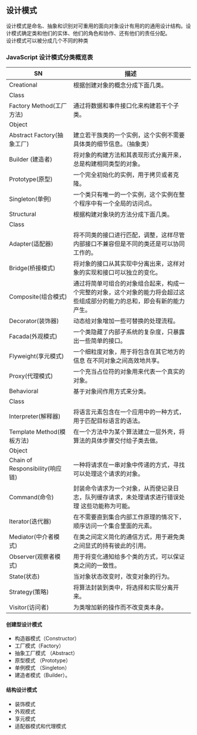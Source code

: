 ## 设计模式
设计模式是命名、抽象和识别对可重用的面向对象设计有用的的通用设计结构。设计模式确定类和他们的实体、他们的角色和协作、还有他们的责任分配。  
设计模式可以被分成几个不同的种类

### JavaScript 设计模式分类概览表

|  SN  |  描述  |
|  ----  | ----  |
|  Creational  |  根据创建对象的概念分成下面几类。  |
|  Class  |    |
|  Factory Method(工厂方法)  |  通过将数据和事件接口化来构建若干个子类。  |
|  Object  |    |
|  Abstract Factory(抽象工厂)  |  建立若干族类的一个实例，这个实例不需要具体类的细节信息。（抽象类）  |
|  Builder (建造者)  |  将对象的构建方法和其表现形式分离开来，总是构建相同类型的对象。  |
|  Prototype(原型)  |  一个完全初始化的实例，用于拷贝或者克隆。  |
|  Singleton(单例)  |  一个类只有唯一的一个实例，这个实例在整个程序中有一个全局的访问点。  |
|  Structural  |  根据构建对象块的方法分成下面几类。  |
|  Class  |    |
|  Adapter(适配器)  |  将不同类的接口进行匹配，调整，这样尽管内部接口不兼容但是不同的类还是可以协同工作的。  |
|  Bridge(桥接模式)  |  将对象的接口从其实现中分离出来，这样对象的实现和接口可以独立的变化。  |
|  Composite(组合模式)  |  通过将简单可组合的对象组合起来，构成一个完整的对象，这个对象的能力将会超过这些组成部分的能力的总和，即会有新的能力产生。  |
|  Decorator(装饰器)  |  动态给对象增加一些可替换的处理流程。  |
|  Facada(外观模式)  |  一个类隐藏了内部子系统的复杂度，只暴露出一些简单的接口。  |
|  Flyweight(享元模式)  |  一个细粒度对象，用于将包含在其它地方的信息 在不同对象之间高效地共享。  |
|  Proxy(代理模式)  |  一个充当占位符的对象用来代表一个真实的对象。  |
|  Behavioral  |  基于对象间作用方式来分类。  |
|  Class  |    |
|  Interpreter(解释器)  |  将语言元素包含在一个应用中的一种方式，用于匹配目标语言的语法。  |
|  Template Method(模板方法)  |  在一个方法中为某个算法建立一层外壳，将算法的具体步骤交付给子类去做。  |
|  Object  |    |
|  Chain of Responsibility(响应链)  |  一种将请求在一串对象中传递的方式，寻找可以处理这个请求的对象。  |
|  Command(命令)  |  封装命令请求为一个对象，从而使记录日志，队列缓存请求，未处理请求进行错误处理 这些功能称为可能。  |
|  Iterator(迭代器)  |  在不需要直到集合内部工作原理的情况下，顺序访问一个集合里面的元素。  |
|  Mediator(中介者模式)  |  在类之间定义简化的通信方式，用于避免类之间显式的持有彼此的引用。  |
|  Observer(观察者模式)  |  用于将变化通知给多个类的方式，可以保证类之间的一致性。  |
|  State(状态)  |  当对象状态改变时，改变对象的行为。  |
|  Strategy(策略)  |  将算法封装到类中，将选择和实现分离开来。  |
|  Visitor(访问者)  |  为类增加新的操作而不改变类本身。  |

#### 创建型设计模式
- 构造器模式（Constructor）
- 工厂模式（Factory）
- 抽象工厂模式 （Abstract）
- 原型模式 （Prototype）
- 单例模式 （Singleton）
- 建造者模式（Builder）。

#### 结构设计模式
- 装饰模式
- 外观模式
- 享元模式
- 适配器模式和代理模式